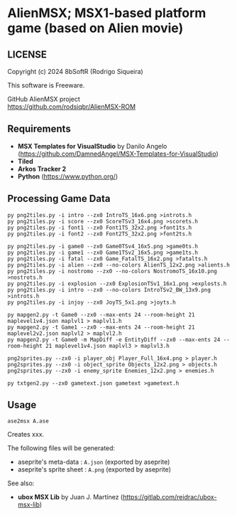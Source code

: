 # AlienMSX; MSX1-based platform game (based on Alien movie)

## LICENSE

Copyright (c) 2024 8bSoftR (Rodrigo Siqueira)

This software is Freeware.  

GitHub AlienMSX project  
<https://github.com/rodsiqbr/AlienMSX-ROM>

## Requirements

- **MSX Templates for VisualStudio** by Danilo Angelo (https://github.com/DamnedAngel/MSX-Templates-for-VisualStudio)
- **Tiled**
- **Arkos Tracker 2**
- **Python** (https://www.python.org/)



## Processing Game Data

``` shell
py png2tiles.py -i intro --zx0 IntroTS_16x6.png >introts.h
py png2tiles.py -i score --zx0 ScoreTSv3_16x4.png >scorets.h
py png2tiles.py -i font1 --zx0 Font1TS_32x2.png >font1ts.h
py png2tiles.py -i font2 --zx0 Font2TS_32x2.png >font2ts.h

py png2tiles.py -i game0 --zx0 Game0TSv4_16x5.png >game0ts.h
py png2tiles.py -i game1 --zx0 Game1TSv2_16x5.png >game1ts.h
py png2tiles.py -i fatal --zx0 Game_FatalTS_16x2.png >fatalts.h
py png2tiles.py -i alien --zx0 --no-colors AlienTS_12x2.png >alients.h
py png2tiles.py -i nostromo --zx0 --no-colors NostromoTS_16x10.png >nostrots.h
py png2tiles.py -i explosion --zx0 ExplosionTSv1_16x1.png >explosts.h
py png2tiles.py -i intro --zx0 --no-colors IntroTSv2_BW_13x9.png >introts.h
py png2tiles.py -i injoy --zx0 JoyTS_5x1.png >joyts.h

py mapgen2.py -t Game0 --zx0 --max-ents 24 --room-height 21 maplevel1v4.json maplvl1 > maplvl1.h
py mapgen2.py -t Game1 --zx0 --max-ents 24 --room-height 21 maplevel2v2.json maplvl2 > maplvl2.h
py mapgen2.py -t Game0 -m MapDiff -e EntityDiff --zx0 --max-ents 24 --room-height 21 maplevel1v4.json maplvl3 > maplvl3.h

png2sprites.py --zx0 -i player_obj Player_Full_16x4.png > player.h
png2sprites.py --zx0 -i object_sprite Objects_12x2.png > objects.h
png2sprites.py --zx0 -i enemy_sprite Enemies_12x2.png > enemies.h

py txtgen2.py --zx0 gametext.json gametext >gametext.h
```

## Usage

``` shell
ase2msx A.ase
```

Creates xxx.  

The following files will be generated:
- aseprite's meta-data     : `A.json` (exported by aseprite)
- aseprite's sprite sheet  : `A.png` (exported by aseprite)

See also:  
- **ubox MSX Lib** by Juan J. Martínez (https://gitlab.com/reidrac/ubox-msx-lib)
